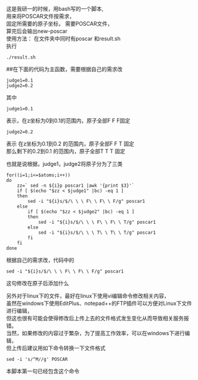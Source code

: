   这是我研一的时候，用bash写的一个脚本,  
用来将POSCAR文件按需求，  
固定所需要的原子坐标， 
需要POSCAR文件，  
算完后会输出new-poscar  
使用方法： 在文件夹中同时有poscar 和result.sh  
执行
```
./result.sh
```
##在下面的代码为主函数，需要根据自己的需求改
```
judge1=0.1
judge2=0.2
 ```

其中
```
judge1=0.1
 ```
表示，在z坐标为0到0.1的范围内，原子全部F F F固定   

 ```
judge2=0.2    
 ```
表示
在z坐标为0.1到0.2 的范围内，原子全部F F T 固定   
那么剩下的0.2到0.1 的范围内，原子全部T T T 固定     

也就是说根据，judge1，judge2将原子分为了三类
```
for((i=1;i<=$atoms;i++))
do
	zz=` sed -n ${i}p poscar1 |awk '{print $3}'`
	if [ $(echo "$zz < $judge1" |bc) -eq 1 ]
	then
		sed -i "${i}s/$/\ \ \ F\ \ F\ \ F/g" poscar1
	else
		if [ $(echo "$zz < $judge2" |bc) -eq 1 ]
		then
			sed -i "${i}s/$/\ \ \ F\ \ F\ \ T/g" poscar1
		else
			sed -i "${i}s/$/\ \ \ T\ \ T\ \ T/g" poscar1
		fi
	fi
done
```
根据自己的需求改，代码中的
```
sed -i "${i}s/$/\ \ \ F\ \ F\ \ F/g" poscar1
```
这句修改在原子后添加什么

另外对于linux下的文件，最好在linux下使用vi编辑命令修改相关内容，  
虽然在windows下使用EditPlus、notepad++的FTP插件可以方便对Linux下文件进行编辑，  
但这也很有可能会使得修改后上传上去的文件格式发生变化从而导致相关服务报错。  
当然，如果修改的内容过于繁杂，为了提高工作效率，可以在windows下进行编辑，  
但上传后建议用如下命令转换一下文件格式   
```
sed -i 's/^M//g' POSCAR
```
本脚本第一句已经包含这个命令
